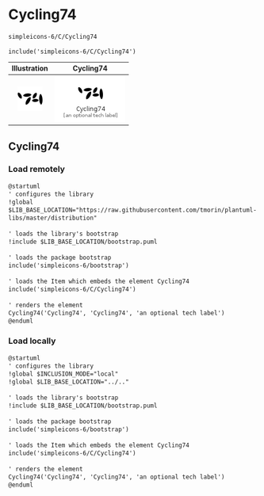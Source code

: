 # Cycling74


```text
simpleicons-6/C/Cycling74
```

```text
include('simpleicons-6/C/Cycling74')
```



| Illustration | Cycling74 |
| :---: | :---: |
| ![illustration for Illustration](../../simpleicons-6/C/Cycling74.png) | ![illustration for Cycling74](../../simpleicons-6/C/Cycling74.Local.png) |




## Cycling74

### Load remotely
```plantuml
@startuml
' configures the library
!global $LIB_BASE_LOCATION="https://raw.githubusercontent.com/tmorin/plantuml-libs/master/distribution"

' loads the library's bootstrap
!include $LIB_BASE_LOCATION/bootstrap.puml

' loads the package bootstrap
include('simpleicons-6/bootstrap')

' loads the Item which embeds the element Cycling74
include('simpleicons-6/C/Cycling74')

' renders the element
Cycling74('Cycling74', 'Cycling74', 'an optional tech label')
@enduml
```

### Load locally
```plantuml
@startuml
' configures the library
!global $INCLUSION_MODE="local"
!global $LIB_BASE_LOCATION="../.."

' loads the library's bootstrap
!include $LIB_BASE_LOCATION/bootstrap.puml

' loads the package bootstrap
include('simpleicons-6/bootstrap')

' loads the Item which embeds the element Cycling74
include('simpleicons-6/C/Cycling74')

' renders the element
Cycling74('Cycling74', 'Cycling74', 'an optional tech label')
@enduml
```

